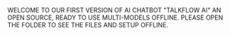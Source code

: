 WELCOME TO OUR FIRST VERSION OF AI CHATBOT "TALKFLOW AI" AN OPEN SOURCE, READY TO USE MULTI-MODELS OFFLINE. 
PLEASE OPEN THE FOLDER TO SEE THE FILES AND SETUP OFFLINE. 
